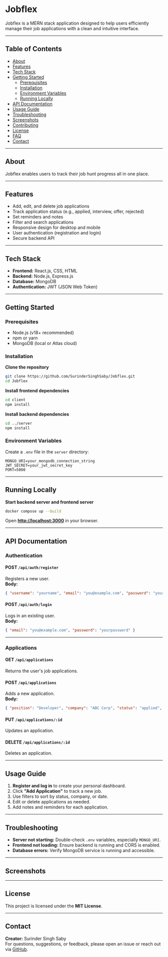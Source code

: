 # Jobflex

Jobflex is a MERN stack application designed to help users efficiently manage their job applications with a clean and intuitive interface.

---

## Table of Contents
- [About](#about)
- [Features](#features)
- [Tech Stack](#tech-stack)
- [Getting Started](#getting-started)
  - [Prerequisites](#prerequisites)
  - [Installation](#installation)
  - [Environment Variables](#environment-variables)
  - [Running Locally](#running-locally)
- [API Documentation](#api-documentation)
- [Usage Guide](#usage-guide)
- [Troubleshooting](#troubleshooting)
- [Screenshots](#screenshots)
- [Contributing](#contributing)
- [License](#license)
- [FAQ](#faq)
- [Contact](#contact)

---

## About
Jobflex enables users to track their job hunt progress all in one place.

---

## Features
- Add, edit, and delete job applications
- Track application status (e.g., applied, interview, offer, rejected)
- Set reminders and notes
- Filter and search applications
- Responsive design for desktop and mobile
- User authentication (registration and login)
- Secure backend API

---

## Tech Stack
- **Frontend:** React.js, CSS, HTML
- **Backend:** Node.js, Express.js
- **Database:** MongoDB
- **Authentication:** JWT (JSON Web Token)

---

## Getting Started

### Prerequisites
- Node.js (v18+ recommended)
- npm or yarn
- MongoDB (local or Atlas cloud)

### Installation

**Clone the repository**
```bash
git clone https://github.com/SurinderSinghSaby/Jobflex.git
cd Jobflex
```

**Install frontend dependencies**
```bash
cd client
npm install
```

**Install backend dependencies**
```bash
cd ../server
npm install
```

### Environment Variables
Create a `.env` file in the `server` directory:

```env
MONGO_URI=your_mongodb_connection_string
JWT_SECRET=your_jwt_secret_key
PORT=5000
```

---

## Running Locally

**Start backend server and frontend server**
```bash
docker compose up --build
```



Open **[http://localhost:3000](http://localhost:3000)** in your browser.

---

## API Documentation

### Authentication
#### POST `/api/auth/register`
Registers a new user.  
**Body:**  
```json
{ "username": "yourname", "email": "you@example.com", "password": "yourpassword" }
```

#### POST `/api/auth/login`
Logs in an existing user.  
**Body:**  
```json
{ "email": "you@example.com", "password": "yourpassword" }
```

---

### Applications
#### GET `/api/applications`
Returns the user's job applications.

#### POST `/api/applications`
Adds a new application.  
**Body:**  
```json
{ "position": "Developer", "company": "ABC Corp", "status": "applied", "notes": "Follow up next week" }
```

#### PUT `/api/applications/:id`
Updates an application.

#### DELETE `/api/applications/:id`
Deletes an application.

---

## Usage Guide
1. **Register and log in** to create your personal dashboard.
2. Click **"Add Application"** to track a new job.
3. Use filters to sort by status, company, or date.
4. Edit or delete applications as needed.
5. Add notes and reminders for each application.

---

## Troubleshooting
- **Server not starting:** Double-check `.env` variables, especially `MONGO_URI`.
- **Frontend not loading:** Ensure backend is running and CORS is enabled.
- **Database errors:** Verify MongoDB service is running and accessible.

---

## Screenshots


---


## License
This project is licensed under the **MIT License**.

---


## Contact
**Creator:** Surinder Singh Saby  
For questions, suggestions, or feedback, please open an issue or reach out via [GitHub](https://github.com/SurinderSinghSaby).
